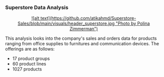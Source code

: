 ### Superstore Data Analysis

<div align="center">
<a href="https://www.pexels.com/photo/white-plastic-chairs-and-tables-in-white-room-3778619/">![alt text](https://github.com/atikahmd/Superstore-Sales/blob/main/visuals/header_superstore.jpg "Photo by Polina Zimmerman")</a>
</div>

This analysis looks into the company's sales and orders data for products ranging from office supplies to furnitures and communication devices. The offerings are as follows:

* 17 product groups
* 60 product lines
* 1027 products
